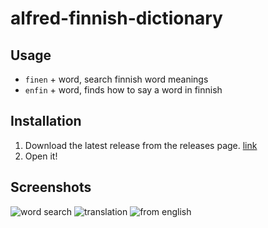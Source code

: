# alfred-finnish-dictionary

## Usage

* `finen` + word, search finnish word meanings
* `enfin` + word, finds how to say a word in finnish

## Installation

1. Download the latest release from the releases page. [link](https://github.com/albertoxamin/alfred-finnish-dictionary/releases)
2. Open it!

## Screenshots

![word search](https://user-images.githubusercontent.com/6067659/152881054-ef5f3fa1-bac2-4747-b707-466375e51c97.png)
![translation](https://user-images.githubusercontent.com/6067659/152881065-df4e51e3-3ec5-4c0c-9c1c-575649378d41.png)
![from english](https://user-images.githubusercontent.com/6067659/152881186-a71262c6-fee0-43e3-891f-8be6ee3713f7.png)
